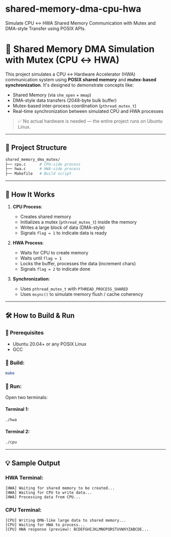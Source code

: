 # shared-memory-dma-cpu-hwa
Simulate CPU ↔ HWA Shared Memory Communication with Mutex and DMA-style Transfer using POSIX APIs.
# 🔧 Shared Memory DMA Simulation with Mutex (CPU ↔ HWA)

This project simulates a CPU ↔ Hardware Accelerator (HWA) communication system using **POSIX shared memory** and **mutex-based synchronization**. It's designed to demonstrate concepts like:

- Shared Memory (via `shm_open` + `mmap`)
- DMA-style data transfers (2048-byte bulk buffer)
- Mutex-based inter-process coordination (`pthread_mutex_t`)
- Real-time synchronization between simulated CPU and HWA processes

> ✅ No actual hardware is needed — the entire project runs on Ubuntu Linux.

---

## 📁 Project Structure

```bash
shared_memory_dma_mutex/
├── cpu.c      # CPU-side process
├── hwa.c      # HWA-side process
├── Makefile   # Build script
```

---

## 🧪 How It Works

1. **CPU Process**:
   - Creates shared memory
   - Initializes a mutex (`pthread_mutex_t`) inside the memory
   - Writes a large block of data (DMA-style)
   - Signals `flag = 1` to indicate data is ready

2. **HWA Process**:
   - Waits for CPU to create memory
   - Waits until `flag = 1`
   - Locks the buffer, processes the data (increment chars)
   - Signals `flag = 2` to indicate done

3. **Synchronization**:
   - Uses `pthread_mutex_t` with `PTHREAD_PROCESS_SHARED`
   - Uses `msync()` to simulate memory flush / cache coherency

---

## 🛠️ How to Build & Run

### 🧱 Prerequisites
- Ubuntu 20.04+ or any POSIX Linux
- GCC

### 🔨 Build:

```bash
make
```

### 🚀 Run:

Open two terminals:

#### Terminal 1:
```bash
./hwa
```

#### Terminal 2:
```bash
./cpu
```

---

## 💡 Sample Output

### HWA Terminal:
```
[HWA] Waiting for shared memory to be created...
[HWA] Waiting for CPU to write data...
[HWA] Processing data from CPU...
```

### CPU Terminal:
```
[CPU] Writing DMA-like large data to shared memory...
[CPU] Waiting for HWA to process...
[CPU] HWA response (preview): BCDEFGHIJKLMNOPQRSTUVWXYZABCDE...
```
